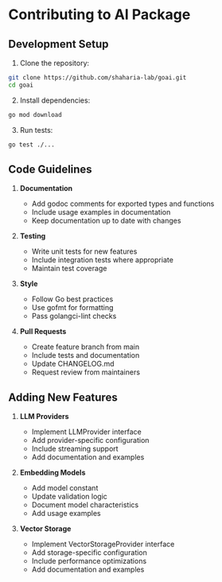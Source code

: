 # Contributing to AI Package

## Development Setup

1. Clone the repository:
```bash
git clone https://github.com/shaharia-lab/goai.git
cd goai
```

2. Install dependencies:
```bash
go mod download
```

3. Run tests:
```bash
go test ./...
```

## Code Guidelines

1. **Documentation**
    - Add godoc comments for exported types and functions
    - Include usage examples in documentation
    - Keep documentation up to date with changes

2. **Testing**
    - Write unit tests for new features
    - Include integration tests where appropriate
    - Maintain test coverage

3. **Style**
    - Follow Go best practices
    - Use gofmt for formatting
    - Pass golangci-lint checks

4. **Pull Requests**
    - Create feature branch from main
    - Include tests and documentation
    - Update CHANGELOG.md
    - Request review from maintainers

## Adding New Features

1. **LLM Providers**
    - Implement LLMProvider interface
    - Add provider-specific configuration
    - Include streaming support
    - Add documentation and examples

2. **Embedding Models**
    - Add model constant
    - Update validation logic
    - Document model characteristics
    - Add usage examples

3. **Vector Storage**
    - Implement VectorStorageProvider interface
    - Add storage-specific configuration
    - Include performance optimizations
    - Add documentation and examples